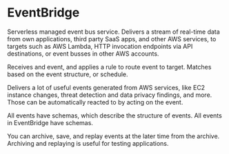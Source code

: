 # EventBridge

Serverless managed event bus service. Delivers a stream of real-time data from own applications, third party SaaS apps, and other AWS services, to targets such as AWS Lambda, HTTP invocation endpoints via API destinations, or event busses in other AWS accounts.

Receives and event, and applies a rule to route event to target. Matches based on the event structure, or schedule.

Delivers a lot of useful events generated from AWS services, like EC2 instance changes, threat detection and data privacy findings, and more. Those can be automatically reacted to by acting on the event. 

All events have schemas, which describe the structure of events. All events in EventBridge have schemas.

You can archive, save, and replay events at the later time from the archive. Archiving and replaying is useful for testing applications.
